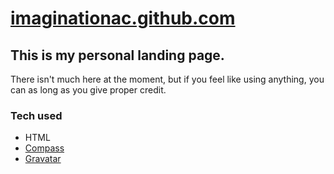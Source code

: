 [imaginationac.github.com](http://imaginationac.github.com)
========================

This is my personal landing page.
---------------------------------

There isn't much here at the moment, but if you feel like using anything, you can as long as you give proper credit.

### Tech used

- HTML
- [Compass](http://compass-style.org)
- [Gravatar](http://en.gravatar.com)
